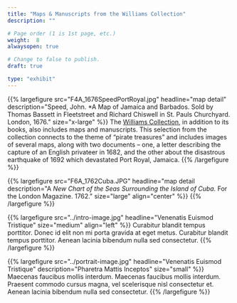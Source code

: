 ```yaml
---
title: "Maps & Manuscripts from the Williams Collection"
description: ""

# Page order (1 is 1st page, etc.)
weight:  8
alwaysopen: true

# Change to false to publish.
draft: true

type: "exhibit"
---
```


{{% largefigure src="F4A_1676SpeedPortRoyal.jpg"
                headline="map detail"
                description="Speed, John. *A Map of Jamaica and Barbados. Sold by Thomas Bassett in Fleetstreet and Richard Chiswell in St. Pauls Churchyard. London, 1676."
                size="x-large" %}}
The [Williams Collection](http://hdl.handle.net/2345/1022), in addition to its books, also includes maps and manuscripts. This selection from the collection connects to the theme of “pirate treasures” and includes images of several maps, along with two documents – one, a letter describing the capture of an English privateer in 1682, and the other about the disastrous earthquake of 1692 which devastated Port Royal, Jamaica.
{{% /largefigure %}}

{{% largefigure src="F6A_1762Cuba.JPG"
                headline="map detail
                description="A *New Chart of the Seas Surrounding the Island of Cuba.* For the London Magazine. 1762." 
                size="large" align="center" %}}
{{% /largefigure %}}

{{% largefigure src="../intro-image.jpg"
                headline="Venenatis Euismod Tristique"
                size="medium"
                align="left" %}}
Curabitur blandit tempus porttitor. Donec id elit non mi porta gravida at eget metus. Curabitur blandit tempus porttitor. Aenean lacinia bibendum nulla sed consectetur.
{{% /largefigure %}}

{{% largefigure src="../portrait-image.jpg"
                headline="Venenatis Euismod Tristique"
                description="Pharetra Mattis Inceptos"
                size="small" %}}
Maecenas faucibus mollis interdum. Maecenas faucibus mollis interdum. Praesent commodo cursus magna, vel scelerisque nisl consectetur et. Aenean lacinia bibendum nulla sed consectetur.
{{% /largefigure %}}